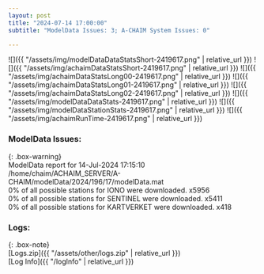 ```yaml
---
layout: post
title: "2024-07-14 17:00:00"
subtitle: "ModelData Issues: 3; A-CHAIM System Issues: 0"

---
```


![]({{ "/assets/img/modelDataDataStatsShort-2419617.png" | relative_url }})
![]({{ "/assets/img/achaimDataStatsShort-2419617.png" | relative_url }})
![]({{ "/assets/img/achaimDataStatsLong00-2419617.png" | relative_url }})
![]({{ "/assets/img/achaimDataStatsLong01-2419617.png" | relative_url }})
![]({{ "/assets/img/achaimDataStatsLong02-2419617.png" | relative_url }})
![]({{ "/assets/img/modelDataDataStats-2419617.png" | relative_url }})
![]({{ "/assets/img/modelDataStationStats-2419617.png" | relative_url }})
![]({{ "/assets/img/achaimRunTime-2419617.png" | relative_url }})


### ModelData Issues:  
  
{: .box-warning}  
 ModelData report for 14-Jul-2024 17:15:10   
 /home/chaim/ACHAIM_SERVER/A-CHAIM/modelData/2024/196/17/modelData.mat   
 0% of all possible stations for IONO were downloaded. x5956   
 0% of all possible stations for SENTINEL were downloaded. x5411   
 0% of all possible stations for KARTVERKET were downloaded. x418   
  


### Logs:  
  
{: .box-note}  
[Logs.zip]({{ "/assets/other/logs.zip" | relative_url }})  
[Log Info]({{ "/logInfo" | relative_url }})  
